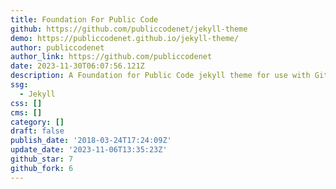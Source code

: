 ```yaml
---
title: Foundation For Public Code
github: https://github.com/publiccodenet/jekyll-theme
demo: https://publiccodenet.github.io/jekyll-theme/
author: publiccodenet
author_link: https://github.com/publiccodenet
date: 2023-11-30T06:07:56.121Z
description: A Foundation for Public Code jekyll theme for use with GitHub pages.
ssg:
  - Jekyll
css: []
cms: []
category: []
draft: false
publish_date: '2018-03-24T17:24:09Z'
update_date: '2023-11-06T13:35:23Z'
github_star: 7
github_fork: 6
---
```

